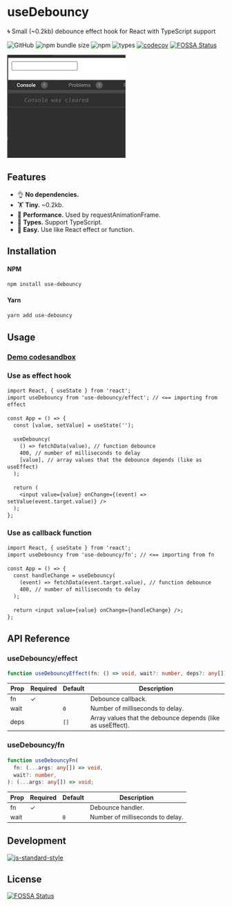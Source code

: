 # useDebouncy

🌀 Small (~0.2kb) debounce effect hook for React with TypeScript support

![GitHub](https://img.shields.io/github/license/eavam/use-debouncy)
![npm bundle size](https://img.shields.io/bundlephobia/minzip/use-debouncy)
![npm](https://img.shields.io/npm/dm/use-debouncy)
![types](https://badgen.net/npm/types/use-debouncy)
[![codecov](https://codecov.io/gh/eavam/use-debouncy/branch/main/graph/badge.svg)](https://codecov.io/gh/eavam/use-debouncy)
[![FOSSA Status](https://app.fossa.com/api/projects/git%2Bgithub.com%2Feavam%2Fuse-debouncy.svg?type=shield)](https://app.fossa.com/projects/git%2Bgithub.com%2Feavam%2Fuse-debouncy?ref=badge_shield)

![](assets/example.gif)

## Features

- 👌 **No dependencies.**
- 🏋️‍ **Tiny.** ~0.2kb.
- 🦾 **Performance.** Used by requestAnimationFrame.
- 📖 **Types.** Support TypeScript.
- 🎣 **Easy.** Use like React effect or function.

## Installation

#### NPM

```sh
npm install use-debouncy
```

#### Yarn

```sh
yarn add use-debouncy
```

## Usage

### [Demo codesandbox](https://codesandbox.io/s/example-use-debouncy-ynfuq?expanddevtools=1&fontsize=14&theme=dark)

### Use as effect hook

```tsx
import React, { useState } from 'react';
import useDebouncy from 'use-debouncy/effect'; // <== importing from effect

const App = () => {
  const [value, setValue] = useState('');

  useDebouncy(
    () => fetchData(value), // function debounce
    400, // number of milliseconds to delay
    [value], // array values that the debounce depends (like as useEffect)
  );

  return (
    <input value={value} onChange={(event) => setValue(event.target.value)} />
  );
};
```

### Use as callback function

```tsx
import React, { useState } from 'react';
import useDebouncy from 'use-debouncy/fn'; // <== importing from fn

const App = () => {
  const handleChange = useDebouncy(
    (event) => fetchData(event.target.value), // function debounce
    400, // number of milliseconds to delay
  );

  return <input value={value} onChange={handleChange} />;
};
```

## API Reference

### useDebouncy/effect

```typescript
function useDebouncyEffect(fn: () => void, wait?: number, deps?: any[]): void;
```

| Prop | Required | Default | Description                                                 |
| ---- | -------- | ------- | ----------------------------------------------------------- |
| fn   | ✓        |         | Debounce callback.                                          |
| wait |          | `0`     | Number of milliseconds to delay.                            |
| deps |          | `[]`    | Array values that the debounce depends (like as useEffect). |

### useDebouncy/fn

```typescript
function useDebouncyFn(
  fn: (...args: any[]) => void,
  wait?: number,
): (...args: any[]) => void;
```

| Prop | Required | Default | Description                      |
| ---- | -------- | ------- | -------------------------------- |
| fn   | ✓        |         | Debounce handler.                |
| wait |          | `0`     | Number of milliseconds to delay. |

## Development

[![js-standard-style](https://cdn.rawgit.com/standard/standard/master/badge.svg)](http://standardjs.com)

## License

[![FOSSA Status](https://app.fossa.com/api/projects/git%2Bgithub.com%2Feavam%2Fuse-debouncy.svg?type=large)](https://app.fossa.com/projects/git%2Bgithub.com%2Feavam%2Fuse-debouncy?ref=badge_large)
